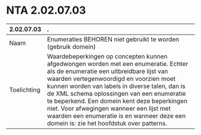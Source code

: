# NTA 2.02.07.03

 2.02.07.03 | . 
 :--- | :--- 
 Naam | Enumeraties BEHOREN niet gebruikt te worden (gebruik domein) 
 Toelichting | Waardebeperkingen op concepten kunnen afgedwongen worden met een enumeratie. Echter als de enumeratie een uitbreidbare lijst van waarden vertegenwoordigd en voorzien moet kunnen worden van labels in diverse talen, dan is de XML schema oplossingen van een enumeratie te beperkend. Een domein kent deze beperkingen niet. Voor afwegingen wanneer een lijst met waarden een enumeratie is en wanneer deze een domein is: zie het hoofdstuk over patterns. 
